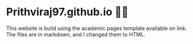 # Prithviraj97.github.io 👋🏽
This website is build using the academic pages template available on link. The files are in markdown, and I changed them to HTML.
